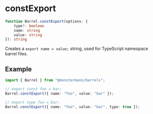 # constExport

```ts
function Barrel.constExport(options: {
    type?: boolean
    name: string
    value: string
}): string
```

Creates a `export name = value;` string, used for TypeScript namespace barrel files.

## Example

```ts
import { Barrel } from "@monstermann/barrels";

// export const foo = bar;
Barrel.constExport({ name: "foo", value: "bar" });

// export type foo = bar;
Barrel.constExport({ name: "foo", value: "bar", type: true });
```
